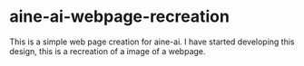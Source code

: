 # aine-ai-webpage-recreation

This is a simple web page creation for aine-ai. I have started developing this design, this is a recreation of a image of a webpage.
